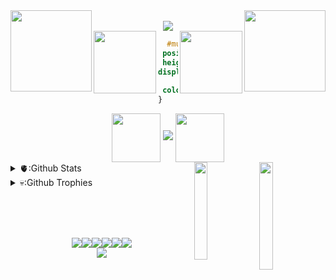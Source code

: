 [//]: # (<!--- TITLE "CRYING" --->) 
[//]: # (<div align="center">) 
[//]: # (<img src="https://i.pinimg.com/originals/99/49/3c/99493ce5969c3cdf4d212648a2fcd97a.gif" wdith="70%"/>) 
[//]: # (</div>) 

<!--- UPPER DIAMONDS --->
<img src="https://i.pinimg.com/originals/3c/3c/f3/3c3cf39e307538e4e8231409994aabf7.gif" align="left" height="130px"/>
<img src="https://i.pinimg.com/originals/3c/3c/f3/3c3cf39e307538e4e8231409994aabf7.gif" align="right" height="130px"/>

<br>

<!--- BUTTERFLY GIF --->
<div align="center">
<img src="https://web.archive.org/web/20091027091501im_/http://www.geocities.com/Paris/Salon/8611/anibf.gif" />
</div>

<!--- LOWER DIAMOND GIFS AND CODE BIO --->
<img src="https://i.pinimg.com/originals/3c/3c/f3/3c3cf39e307538e4e8231409994aabf7.gif" align="left" height="100px"/>
<div align="right"><img src="https://i.pinimg.com/originals/3c/3c/f3/3c3cf39e307538e4e8231409994aabf7.gif" align="right" height="100px"/></div>
<div align="center">
  
```css
  #muxxe_ {              
 position: Desk;  
 height: "6720px";
display: male;  
      background: fullStack;
 color: #FFFFFF   
}                   
```
</div>



<!--- FIRST UNDER CONSTRUCTION GIF W/ RAGNAROK--->

<div align="center">
  <img src="https://media.tenor.com/UWS2PP6KdIQAAAAi/ragnarok-online.gif" align="center" height="78px">
  <img src="http://textfiles.com/underconstruction/pipipelinehalfpipe1038CONSTRUCTION.GIF">
  <img src="https://media.tenor.com/UWS2PP6KdIQAAAAi/ragnarok-online.gif" align="center" height="78px">
</div>
  <div align="left">

<!--- GIFS TO THE RIGHT OF STATS --->    
  <img src="https://media1.tenor.com/m/2m57s57P2xQAAAAC/gif-banner.gif" align="right" width="21%">
  <img src="https://media1.tenor.com/m/-Mt9IxvIRw8AAAAC/flowers-aesthetic.gif" align="right" width="20%">

<!--- GITHUB STATS --->
<details>
      <summary>
        🫀:Github Stats
      </summary>
    <img src="https://bad-apple-github-readme.vercel.app/api?show_bg=1&username=muxx3" width="48%" height="150px">
  </details>
  </div>
  
<div align="top">
  <details>
    <summary>
      💀:Github Trophies
    </summary>
    <img src="https://github-profile-trophy.vercel.app/?username=muxx3" width="65%">
  </details>
  </div>
  
<br><br><br>

<!--- 90s ICONS --->
<div align="center">
<img src="http://textfiles.com/underconstruction/SiSiliconValleyHaven8517Gif-Construction-Set.gif"/><img src="https://web.archive.org/web/20091026225622im_/http://geocities.com/Area51/Cavern/5014/mindilogo.gif"><img src="http://textfiles.com/underconstruction/ArArea51Station9771rulersconstructiongeocities_static.gif"/><img src="http://textfiles.com/underconstruction/ArArea51Station9771rulersconstructionie_logo.gif"/><img src="https://web.archive.org/web/20090829234249im_/http://geocities.com/SunsetStrip/Basement/7472/v3sban.gif"><img src="https://web.archive.org/web/20091027173931im_/http://geocities.com/SoHo/3336/scroll.gif">
</div>

<!--- SECOND UNDER CONSTRUCTION GIF --->
<div align="center">
   <img src="https://web.archive.org/web/20000807141237im_/http://megahertz.njit.edu/~hmd7941/const1.gif" >

</div>
 
<br><br><br><br>

<!--- RANDOM IMAGES --->
<!--- <img src="https://i.pinimg.com/736x/b5/45/9e/b5459ea29424e4cf783ebae57d2d7ae2.jpg" width="30%"><img src="https://i.pinimg.com/736x/88/d6/3d/88d63d5cac37911b121d9415ea8bab28.jpg" width="30%"><img src="https://i.pinimg.com/736x/a8/02/6d/a8026d17c4a65c3bd1bb5d341b593a5c.jpg" width="50%"><img src="https://i.pinimg.com/736x/21/5f/b1/215fb1c6405ffddd4ae671483cad2b75.jpg" width="50%">













